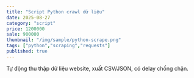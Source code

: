```yaml
---
title: "Script Python crawl dữ liệu"
date: 2025-08-27
category: "script"
price: 1200000
sale: 900000
thumbnail: "/img/sample/python-scrape.png"
tags: ["python","scraping","requests"]
published: true
---
```


Tự động thu thập dữ liệu website, xuất CSV/JSON, có delay chống chặn.

